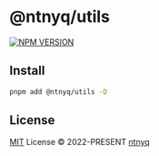 # @ntnyq/utils

[![NPM VERSION](https://img.shields.io/npm/v/@ntnyq/utils.svg)](https://www.npmjs.com/package/@ntnyq/utils)

## Install

```bash
pnpm add @ntnyq/utils -D
```

## License

[MIT](./LICENSE) License © 2022-PRESENT [ntnyq](https://github.com/ntnyq)
